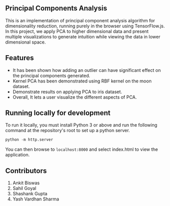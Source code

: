 ## Principal Components Analysis
This is an implementation of principal component analysis algorithm for dimensionality reduction, running purely in the browser using TensorFlow.js. In this project, we apply PCA to higher dimensional data and present multiple visualizations to generate intuition while viewing the data in lower dimensional space.

## Features
* It has been shown how adding an outlier can have significant
effect on the principal components generated.
* Kernel PCA has been demonstrated using RBF kernel on the
moon dataset.
* Demonstrate results on applying PCA to iris dataset.
* Overall, It lets a user visualize the different aspects of PCA.

## Running locally for development

To run it locally, you must install Python 3 or above and run the following command at the repository's root to set up a python server.

```python
python -m http.server
```

You can then browse to `localhost:8000` and select index.html to view the application.

## Contributors
1. Ankit Biswas
2. Sahil Goyal
3. Shashank Gupta
4. Yash Vardhan Sharma


  


